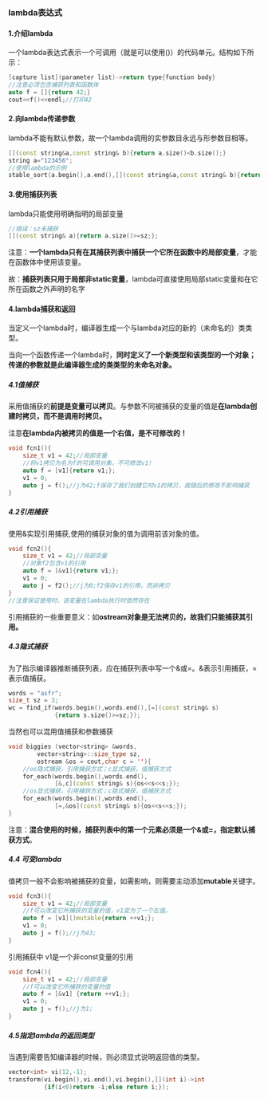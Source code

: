 ### lambda表达式

#### **1.介绍lambda**

一个lambda表达式表示一个可调用（就是可以使用()）的代码单元。结构如下所示：

```c++
[capture list](parameter list)->return type{function body}
//注意必须包含捕获列表和函数体
auto f = []{return 42;}
cout<<f()<<endl;//打印42
```

#### **2.向lambda传递参数**

lambda不能有默认参数，故一个lambda调用的实参数目永远与形参数目相等。

```c++
[](const string&a,const string& b){return a.size()<b.size();}
string a="123456";
//使用lambda的示例
stable_sort(a.begin(),a.end(),[](const string&a,const string& b){return a.size()<b.size();});
```

#### **3.使用捕获列表**

lambda只能使用明确指明的局部变量

```c++
//错误：sz未捕获
[](const string& a){return a.size()>=sz;};
```

注意：**一个lambda只有在其捕获列表中捕获一个它所在函数中的局部变量**，才能在函数体中使用该变量。

故：**捕获列表只用于局部非static变量**，lambda可直接使用局部static变量和在它所在函数之外声明的名字

#### **4.lambda捕获和返回**

当定义一个lambda时，编译器生成一个与lambda对应的新的（未命名的）类类型。

当向一个函数传递一个lambda时，**同时定义了一个新类型和该类型的一个对象；传递的参数就是此编译器生成的类类型的未命名对象。**

##### 4.1值捕获

采用值捕获的**前提是变量可以拷贝**。与参数不同被捕获的变量的值是**在lambda创建时拷贝，而不是调用时拷贝。**

注意**在lambda内被拷贝的值是一个右值，是不可修改的！**

```c++
void fcn1(){
	size_t v1 = 42;//局部变量
	//将v1拷贝为名为f的可调用对象，不可修改v1!
	auto f = [v1]{return v1;};
    v1 = 0;
    auto j = f();//j为42;f保存了我们创建它时v1的拷贝，故随后的修改不影响捕获
}
```

##### 4.2引用捕获

使用&实现引用捕获,使用的捕获对象的值为调用前该对象的值。

```c++
void fcn2(){
    size_t v1 = 42;//局部变量
	//对象f2包含v1的引用
	auto f = [&v1]{return v1;};
    v1 = 0;
    auto j = f2();//j为0;f2保存v1的引用，而非拷贝
}
//注意保证使用时，该变量在lambda执行时依然存在
```

引用捕获的一些重要意义：如**ostream对象是无法拷贝的，故我们只能捕获其引用。**

##### **4.3隐式捕获**

为了指示编译器推断捕获列表，应在捕获列表中写一个&或=。&表示引用捕获，=表示值捕获。

```c++
words = "asfr";
size_t sz = 3;
wc = find_if(words.begin(),words.end(),[=](const string& s)
             {return s.size()>=sz;});
```

当然也可以混用值捕获和参数捕获

```c++
void biggies (vector<string> &words,
		vector<string>::size_type sz,
		ostream &os = cout,char c = ''){
    //os隐式捕获，引用捕获方式；c显式捕获，值捕获方式
    for_each(words.begin(),words.end(),
             [&,c](const string& s){os<<s<<s;});
    //os显式捕获，引用捕获方式；c隐式捕获，值捕获方式
    for_each(words.begin(),words.end(),
             [=,&os](const string& s){os<<s<<s;});
}
```

注意：**混合使用的时候，捕获列表中的第一个元素必须是一个&或=，指定默认捕获方式**。

##### **4.4 可变lambda**

值拷贝一般不会影响被捕获的变量，如需影响，则需要主动添加**mutable**关键字。

```c++
void fcn3(){
	size_t v1 = 42;//局部变量
	//f可以改变它所捕获的变量的值，v1变为了一个左值。
	auto f = [v1]()mutable{return ++v1;};
    v1 = 0;
    auto j = f();//j为43;   
}
```

引用捕获中 v1是一个非const变量的引用

```c++
void fcn4(){
	size_t v1 = 42;//局部变量
	//f可以改变它所捕获的变量的值
	auto f = [&v1] {return ++v1;};
    v1 = 0;
    auto j = f();//j为1; 
}
```

##### **4.5指定lambda的返回类型**

当遇到需要告知编译器的时候，则必须显式说明返回值的类型。

```c++
vector<int> vi(12,-1);
transform(vi.begin(),vi.end(),vi.begin(),[](int i)->int
          {if(i<0)return -i;else return i;});
```

